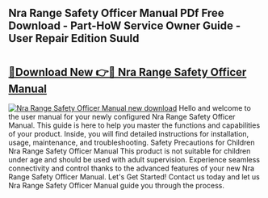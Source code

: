 ## Nra Range Safety Officer Manual PDf Free Download - Part-HoW Service Owner Guide - User Repair Edition Suuld

# <h2><a href="http://bc48860.oget.top/?id=Nra+Range+Safety+Officer+Manual">🔗Download New 👉🔴 Nra Range Safety Officer Manual</a></h2>

[![Nra Range Safety Officer Manual new download](https://i.imgur.com/5g1atiW.png)](http://bc48860.oget.top/?id=Nra+Range+Safety+Officer+Manual)
Hello and welcome to the user manual for your newly configured Nra Range Safety Officer Manual. This guide is here to help you master the functions and capabilities of your product. Inside, you will find detailed instructions for installation, usage, maintenance, and troubleshooting. Safety Precautions for Children Nra Range Safety Officer Manual This product is not suitable for children under age and should be used with adult supervision. Experience seamless connectivity and control thanks to the advanced features of your new Nra Range Safety Officer Manual. Let's Get Started! Contact us today and let us Nra Range Safety Officer Manual guide you through the process.
